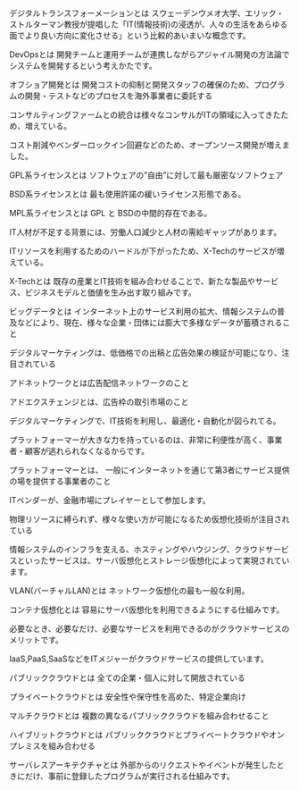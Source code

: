 デジタルトランスフォーメーションとは
スウェーデンウメオ大学、エリック・ストルターマン教授が提唱した「IT(情報技術)の浸透が、人々の生活をあらゆる面でより良い方向に変化させる」という比較的あいまいな概念です。

DevOpsとは
開発チームと運用チームが連携しながらアジャイル開発の方法論でシステムを開発するという考えかたです。

オフショア開発とは
開発コストの抑制と開発スタッフの確保のため、プログラムの開発・テストなどのプロセスを海外事業者に委託する

コンサルティングファームとの統合は様々なコンサルがITの領域に入ってきたため、増えている。

コスト削減やベンダーロックイン回避などのため、オープンソース開発が増えました。

GPL系ライセンスとは
ソフトウェアの”自由”に対して最も厳密なソフトウェア

BSD系ライセンスとは
最も使用許諾の緩いライセンス形態である。

MPL系ライセンスとは
GPL  と BSDの中間的存在である。

IT人材が不足する背景には、労働人口減少と人材の需給ギャップがあります。

ITリソースを利用するためのハードルが下がったため、X-Techのサービスが増えている。

X-Techとは
既存の産業とIT技術を組み合わせることで、新たな製品やサービス、ビジネスモデルと価値を生み出す取り組みです。

ビッグデータとは
インターネット上のサービス利用の拡大、情報システムの普及などにより、現在、様々な企業・団体には膨大で多様なデータが蓄積されること

デジタルマーケティングは、低価格での出稿と広告効果の検証が可能になり、注目されている

アドネットワークとは広告配信ネットワークのこと

アドエクスチェンジとは、広告枠の取引市場のこと

デジタルマーケティングで、IT技術を利用し、最適化・自動化が図られてる。

プラットフォーマーが大きな力を持っているのは、非常に利便性が高く、事業者・顧客が逃れられなくなるからです。

プラットフォーマーとは、
一般にインターネットを通じて第3者にサービス提供の場を提供する事業者のこと

ITベンダーが、金融市場にプレイヤーとして参加します。

物理リソースに縛られず、様々な使い方が可能になるため仮想化技術が注目されている

情報システムのインフラを支える、ホスティングやハウジング、クラウドサービスといったサービスは、サーバ仮想化とストレージ仮想化によって実現されています。

VLAN(バーチャルLAN)とは
ネットワーク仮想化の最も一般な利用。

コンテナ仮想化とは
容易にサーバ仮想化を利用できるようにする仕組みです。

必要なとき、必要なだけ、必要なサービスを利用できるのがクラウドサービスのメリットです。

IaaS,PaaS,SaaSなどをITメジャーがクラウドサービスの提供しています。

パブリッククラウドとは
全ての企業・個人に対して開放されている

プライベートクラウドとは
安全性や保守性を高めた、特定企業向け

マルチクラウドとは
複数の異なるパブリッククラウドを組み合わせること

ハイブリットクラウドとは
パブリッククラウドとプライベートクラウドやオンプレミスを組み合わせる

サーバレスアーキテクチャとは
外部からのリクエストやイベントが発生したときにだけ、事前に登録したプログラムが実行される仕組みです。

